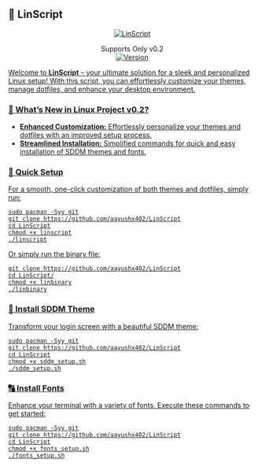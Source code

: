 ## 🌟 LinScript

<p align="center">
  <a href="https://github.com/aayushx402/LinScript" target="_blank" rel="noreferrer">
    <img src="https://img.shields.io/badge/Check%20Out%20LinScript-Repo-61DAFB?style=for-the-badge&logo=github&logoColor=white" alt="LinScript">
  </a>
  <p align="center">
  Supports Only v0.2
  <br>
  <a href="https://github.com/aayushx402/LinScript/releases/tag/0.2.0" target="_blank" rel="noreferrer">
  <img src="https://img.shields.io/badge/Version-0.2-brightgreen?style=for-the-badge&logo=github&logoColor=white" alt="Version">
</p>

<p>Welcome to <strong>LinScript</strong> – your ultimate solution for a sleek and personalized Linux setup! With this script, you can effortlessly customize your themes, manage dotfiles, and enhance your desktop environment.</p>

<h3>🚀 What’s New in Linux Project v0.2?</h3>
<ul>
    <li><strong>Enhanced Customization:</strong> Effortlessly personalize your themes and dotfiles with an improved setup process.</li>
    <li><strong>Streamlined Installation:</strong> Simplified commands for quick and easy installation of SDDM themes and fonts.</li>
</ul>

<h3>🚀 Quick Setup</h3>

<p>For a smooth, one-click customization of both themes and dotfiles, simply run:</p>

<pre><code>sudo pacman -Syy git
git clone https://github.com/aayushx402/LinScript
cd LinScript
chmod +x linscript
./linscript
</code></pre>

Or simply run the binary file:

```shell
git clone https://github.com/aayushx402/LinScript
cd LinScript/
chmod +x linbinary
./linbinary
```

<h3>🎨 Install SDDM Theme</h3>
<p>Transform your login screen with a beautiful SDDM theme:</p>

<pre><code>sudo pacman -Syy git
git clone https://github.com/aayushx402/LinScript
cd LinScript
chmod +x sddm_setup.sh
./sddm_setup.sh
</code></pre>

<h3>🔠 Install Fonts</h3>

<p>Enhance your terminal with a variety of fonts. Execute these commands to get started:</p>

<pre><code>sudo pacman -Syy git
git clone https://github.com/aayushx402/LinScript
cd LinScript
chmod +x fonts_setup.sh
./fonts_setup.sh
</code></pre>

